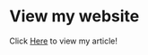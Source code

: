 # View my website

Click [Here](https://aarondayrit.github.io/Article/public/index.html) to view my article!
